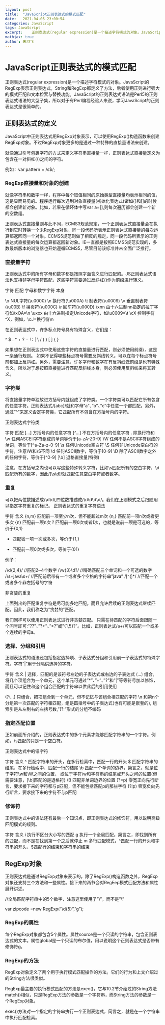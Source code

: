 ```yaml
---
layout: post
title:  "JavaScript正则表达式的模式匹配"
date:   2021-04-05 23:00:54
categories: JavaScript
tags: JavaScript
excerpt:	正则表达式(regular expression)是一个描述字符模式的对象。JavaScript的RegExp表示正则表达式，String和RegExp都定义了方法，后者使用正则进行强大的模式匹配和文本检索与替换功能。JavaScript的正则表达式语法是Perl5的正则表达式语法的大型子集，所以对于有Perl编程经验人来说，学习JavaScript的正则表达式是很简单的。
mathjax: true
author:	朱羽飞
---
```


 

# JavaScript正则表达式的模式匹配

正则表达式(regular expression)是一个描述字符模式的对象。JavaScript的RegExp表示正则表达式，String和RegExp都定义了方法，后者使用正则进行强大的模式匹配和文本检索与替换功能。JavaScript的正则表达式语法是Perl5的正则表达式语法的大型子集，所以对于有Perl编程经验人来说，学习JavaScript的正则表达式是很简单的。

## 正则表达式的定义

JavaScript中正则表达式用RegExp对象表示，可以使用RegExp()构造函数来创建RegExp对象。不过RegExp对象更多的是通过一种特殊的直接量语法来创建。

就像通过引号包裹字符的方式来定义字符串直接量一样，正则表达式直接量定义为包含在一对斜杠(/)之间的字符。

 例如：var  pattern = /s$/;

### RegExp直接量和对象的创建

就像字符串和数字一样，程序中每个取值相同的原始类型直接量均表示相同的值，这是显而易见的。程序运行每次遇到对象直接量(初始化表达式)诸如{}和[]的时候都会创建新对象。比如，若果在循环体中写var a=[],则每次遍历都会创建一个新的空数组。

正则表达式直接量则与此不同，ECMS3规范规定，一个正则表达式直接量会在执行到它时转换一个未RegExp对象，同一段代码所表示正则表达式直接量的每次运算都返回同一个对象。ECMS5规范则做了相反的规定，同一段代码所表示的正则表达式直接量的每次运算都返回新对象。IE一直都是按照ECMS5规范实现的，多数最新版本的浏览器也开始遵循ECMS5，尽管目前该标准并未全面广泛推行。

### 直接量字符

正则表达式中的所有字母和数字都是按照字面含义进行匹配的。JS正则表达式语法也支持非字母字符匹配，这些字符需要通过反斜杠(\)作为前缀进行转义。

 字符    匹配
 字母和数字字符  本身

 \o   NUL字符(\u0000)
 \n   换行符(\u000A)
 \t   制表符(\u0009)
 \v   垂直制表符(\u00B)
 \f   换页符(\u000C)
 \r   回车符(\u000D)
 \xnn  由十六进制nn指定的拉丁字符如\xOA=\n
 \uxxx  由十六进制指定Unicode字符，如\u0009=\t
 \cX   控制字符^X，例如，\cJ=换行符\n

在正则表达式中，许多标点符号具有特殊含义，它们是：

 ^ $ . * + ? = ! : | \ / ( ) [ ] { }

如果想在正则表达式中使用这些字符的直接量进行匹配，则必须使用前缀\，这是一条通行规则。
如果不记得哪些标点符号需要反斜线转义，可以在每个标点符号前都加上反斜杠。另外，需要注意，许多字母和数字在有反斜线做前缀是也有特殊含义，所以对于想按照直接量进行匹配反斜线本身，则必须使用反斜线来将其转义。

### 字符类

将直接量字符单独放进方括号内就组成了字符类。一个字符类可以匹配它所有包含的任意字符。正则表达式/[abc]/就和字母”a”、”b”、”c”中任意一个都匹配，另外，通过”^”来定义否定字符类，它匹配所有不包含在方括号内的字符。

正则表达式字符类

 字符  匹配
 […]  方括号内的任意字符
 [^…] 不在方括号内的任意字符
 .  除换行符和
 \w  任何ASCEII字符组成的单词等价于[a-zA-Z0-9]
 \W  任何不是ASCII字符组成的单词，等价于[^a-Za-z-0-9]
 \s  任何Unicode空白符
 \S  任何非Unicode空白符的字符，注意\W和\S不同
 \d  任何ASCII数字，等价于[0-9]
 \D  除了ASCII数字之外的任何字符，等价于[^0-9]
 [\b] 退格直接量(特例)

注意，在方括号之内也可以写这些特殊转义字符，比如\s匹配所有的空白字符，\d匹配所有的数字，因此/[\s\d]/就匹配任意空白字符或者数字。

### 重复

可以把两位数描述成/\d\d/,四位数描述成/\d\d\d\d/。我们在正则模式之后跟随用以指定字符重复的标记。
正则表达式的重复字符语法

 字符  含义
 {n,m} 匹配前一项至少n次，但不能超过m次
 {n,} 匹配前一项n次或者更多次
 {n}  匹配前一项n次
 ?  匹配前一项0次或者1次，也就是说前一项是可选的，等价于{0,1}

+ 匹配钱一项一次或多次，等价于{1,}

+ 匹配前一项0次或多次，等价于{01}

例子：

 /\d{2,4}/   //匹配2~4个数字
 /\w{3}\d?/ //精确匹配三个单词和一个可选的数字
 /\s+java\s+/  //匹配前后带有一个或者多个空格的字符串”java”
 /[^(]*/  //匹配一个或者多个非左括号的字符

非贪婪的重复

上面列出的匹配重复字符是尽可能多地匹配，而且允许后续的正则表达式继续匹配。因此，我们称之为”贪婪的”匹配。

我们同样可以使用正则表达式进行非贪婪匹配。
只需在待匹配的字符后面跟随一个问号即可:”??”、”?+”、”*?”或”{1,5}?”。比如，正则表达式/a+/可以匹配一个或多个连续的字母a。

### 选择、分组和引用

正则表达式的语法还包括指定选择项、子表达式分组和引用前一子表达式的特殊字符。字符”|”用于分隔供选择的字符。

 字符  含义
 |  选择，匹配的是该符号左边的子表达式或右边的子表达式
 (…)  组合，将几个项组合为一个单元，这个单元可通过”*”、”+”、”?”和”|”等等符号加以修饰，
   而且可以记住和这个组合匹配的字符串以供此后的引用使用

 (?:…) 只组合，把项组合到一个单元，但不记忆与该组合相匹配的字符
 \n  和第n个分组第一次匹配的字符相匹配，组是圆括号中的子表达式(也有可能是嵌套的),
   组索引是从左到右的左括号数,”(?:”形式的分组不编码

### 指定匹配位置

正如前面所介绍的，正则表达式中的多个元素才能够匹配字符串的一个字符。例如，\s匹配的只是一个空白符。

正则表达式中的锚字符

 字符   含义
 ^   匹配字符串的开头，在多行检索中，匹配一行的开头
 $   匹配字符串的结尾，在多行检索中，匹配一行的结尾
 \b   匹配一个单词的边界，简言之，就是位于字符\w和\W之间的位置，
    或位于字符\w和字符串的结尾或开头之间的位置(但需要注意，[\b]匹配的是退格符)
 \B   匹配非单词边界的位置
 (?=p)  零宽正向先行断言，要求接下来的字符都与p匹配，但不能包括匹配p的那些字符
 (?!p)  零宽负向先行断言，要求接下来的字符不与p匹配

### 修饰符

正则表达式中的语法还有最后一个知识点，即正则表达式的修饰符，用以说明高级匹配模式的规则。

 字符  含义
 i  执行不区分大小写的匹配
 g  执行一个全局匹配，简言之，即找到所有的匹配，而不是在找到第一个之后就停止
 m  多行匹配模式，^匹配一行的开头和字符串的开头，$匹配行的结束和字符串的结束

## RegExp对象

正则表达式是通过RegExp对象来表示的。除了RegExp()构造函数之外，RegExp对象还支持三个方法和一些属性。接下来的两节会对RegEep模式匹配方法和属性展开讲述。

//全局匹配字符串中的5个数字，注意这里使用了”\\”，而不是”\”

 var zipcode =new RegExp(“\\d{5}”,”g”);

### RegExp的属性

每个RegExp对象都包含5个属性。属性source是一个只读的字符串，包含正则表达式的文本。属性global是一个只读的布尔值，用以说明这个正则表达式是否带有修饰符g。

### RegExp的方法

RegExp对象定义了两个用于执行模式匹配操作的方法。它们的行为和上文介绍过的String方法很类似。

RegExp最主要的执行模式匹配的方法是exec()，它与10.2节介绍过的String方法match()相似，只是RegExp方法的参数是一个字符串，而String方法的参数是一个RegExp对象。

exec()方法对一个指定的字符串执行一个正则表达式，简言之，就是在一个字符串中执行匹配检索。
